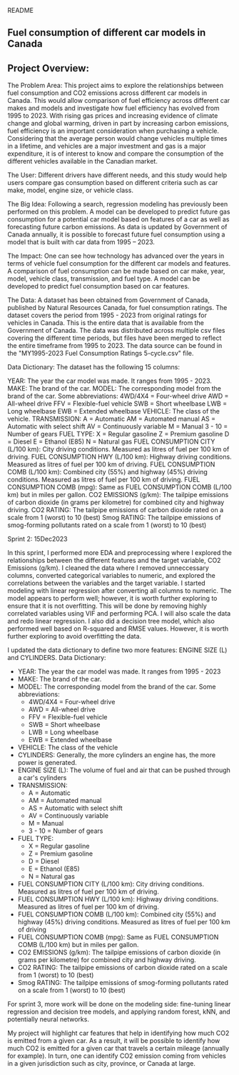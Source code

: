 README

## Fuel consumption of different car models in Canada ##


## Project Overview:


The Problem Area:
This project aims to explore the relationships between fuel consumption and CO2 emissions across different car models in Canada. This would allow comparison of fuel efficiency across different car makes and models and investigate how fuel efficiency has evolved from 1995 to 2023. With rising gas prices and increasing evidence of climate change and global warming, driven in part by increasing carbon emissions, fuel efficiency is an important consideration when purchasing a vehicle. Considering that the average person would change vehicles multiple times in a lifetime, and vehicles are a major investment and gas is a major expenditure, it is of interest to know and compare the consumption of the different vehicles available in the Canadian market.

The User:
Different drivers have different needs, and this study would help users compare gas consumption based on different criteria such as car make, model, engine size, or vehicle class.

The Big Idea:
Following a search, regression modeling has previously been performed on this problem. A model can be developed to predict future gas consumption for a potential car model based on features of a car as well as forecasting future carbon emissions. As data is updated by Government of Canada annually, it is possible to forecast future fuel consumption using a model that is built with car data from 1995 – 2023. 

The Impact:
One can see how technology has advanced over the years in terms of vehicle fuel consumption for the different car models and features. 
A comparison of fuel consumption can be made based on car make, year, model, vehicle class, transmission, and fuel type. A model can be developed to predict fuel consumption based on car features.  

The Data:
A dataset has been obtained from Government of Canada, published by Natural Resources Canada, for fuel consumption ratings. The dataset covers the period from 1995 - 2023 from original ratings for vehicles in Canada. This is the entire data that is available from the Government of Canada. The data was distributed across multiple csv files covering the different time periods, but files have been merged to reflect the entire timeframe from 1995 to 2023. The data source can be found in the "MY1995-2023 Fuel Consumption Ratings 5-cycle.csv" file.


Data Dictionary:
The dataset has the following 15 columns:

YEAR: The year the car model was made. It ranges from 1995 - 2023.
MAKE: The brand of the car.
MODEL: The corresponding model from the brand of the car. Some abbreviations:
            4WD/4X4 = Four-wheel drive
            AWD = All-wheel drive
            FFV = Flexible-fuel vehicle
            SWB = Short wheelbase
            LWB = Long wheelbase
            EWB = Extended wheelbase
VEHICLE: The class of the vehicle. 
TRANSMISSION: 
            A = Automatic
            AM = Automated manual
            AS = Automatic with select shift
            AV = Continuously variable
            M = Manual
            3 - 10 = Number of gears
FUEL TYPE:
            X = Regular gasoline
            Z = Premium gasoline
            D = Diesel
            E = Ethanol (E85)
            N = Natural gas
FUEL CONSUMPTION CITY (L/100 km): City driving conditions. Measured as litres of fuel per 100 km of driving.
FUEL CONSUMPTION HWY (L/100 km): Highway driving conditions. Measured as litres of fuel per 100 km of driving.
FUEL CONSUMPTION COMB (L/100 km): Combined city (55%) and highway (45%) driving conditions. Measured as litres of fuel per 100 km of driving.
FUEL CONSUMPTION COMB (mpg): Same as FUEL CONSUMPTION COMB (L/100 km) but in miles per gallon.
CO2 EMISSIONS (g/km): The tailpipe emissions of carbon dioxide (in grams per kilometre) for combined city and highway driving. 
CO2 RATING: The tailpipe emissions of carbon dioxide rated on a scale from 1 (worst) to 10 (best)
Smog RATING: The tailpipe emissions of smog-forming pollutants rated on a scale from 1 (worst) to 10 (best)



Sprint 2:
15Dec2023

In this sprint, I performed more EDA and preprocessing where I explored the relationships between the different features and the target variable, CO2 Emissions (g/km). I cleaned the data where I removed unneccessary columns, converted categorical variables to numeric, and explored the correlations between the variables and the target variable. I started modeling with linear regression after converting all columns to numeric. The model appears to perform well; however, it is worth further exploring to ensure that it is not overfitting. This will be done by removing highly correlated variables using VIF and performing PCA. I will also scale the data and redo linear regression. I also did a decision tree model, which also performed well based on R-squared and RMSE values. However, it is worth further exploring to avoid overfitting the data. 

I updated the data dictionary to define two more features: ENGINE SIZE (L) and CYLINDERS.
Data Dictionary:
- YEAR: The year the car model was made. It ranges from 1995 - 2023
- MAKE: The brand of the car.
- MODEL: The corresponding model from the brand of the car. Some abbreviations:
     - 4WD/4X4 = Four-wheel drive
     - AWD = All-wheel drive
     - FFV = Flexible-fuel vehicle
     - SWB = Short wheelbase
     - LWB = Long wheelbase
     - EWB = Extended wheelbase
- VEHICLE: The class of the vehicle 
- CYLINDERS: Generally, the more cylinders an engine has, the more power is generated.
- ENGINE SIZE (L): The volume of fuel and air that can be pushed through a car's cylinders
- TRANSMISSION: 
     - A = Automatic
     - AM = Automated manual
     - AS = Automatic with select shift
     - AV = Continuously variable
     - M = Manual
     - 3 - 10 = Number of gears
- FUEL TYPE:
     - X = Regular gasoline
     - Z = Premium gasoline
     - D = Diesel
     - E = Ethanol (E85)
     - N = Natural gas
- FUEL CONSUMPTION CITY (L/100 km): City driving conditions. Measured as litres of fuel per 100 km of driving.
- FUEL CONSUMPTION HWY (L/100 km): Highway driving conditions. Measured as litres of fuel per 100 km of driving.
- FUEL CONSUMPTION COMB (L/100 km): Combined city (55%) and highway (45%) driving conditions. Measured as litres of fuel per 100 km of driving
- FUEL CONSUMPTION COMB (mpg): Same as FUEL CONSUMPTION COMB (L/100 km) but in miles per gallon.
- CO2 EMISSIONS (g/km): The tailpipe emissions of carbon dioxide (in grams per kilometre) for combined city and highway driving. 
- CO2 RATING: The tailpipe emissions of carbon dioxide rated on a scale from 1 (worst) to 10 (best)
- Smog RATING: The tailpipe emissions of smog-forming pollutants rated on a scale from 1 (worst) to 10 (best)


For sprint 3, more work will be done on the modeling side: fine-tuning linear regression and decision tree models, and applying random forest, kNN, and potentially neural networks. 

My project will highlight car features that help in identifying how much CO2 is emitted from a given car. As a result, it will be possible to identify how much CO2 is emitted for a given car that travels a certain mileage (annually for example). In turn, one can identify CO2 emission coming from vehicles in a given jurisdiction such as city, province, or Canada at large. 